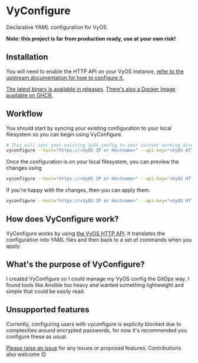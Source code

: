 # VyConfigure

Declarative YAML configuration for VyOS

__Note: this project is far from production ready, use at your own risk!__

## Installation

You will need to enable the HTTP API on your VyOS instance, [refer to the upstream documentation for how to configure it.](https://docs.vyos.io/en/latest/configuration/service/https.html)

[The latest binary is available in releases](https://github.com/charlie-haley/vyconfigure/releases). [There's also a Docker Image available on GHCR.](https://github.com/charlie-haley/vyconfigure/pkgs/container/vyconfigure)

## Workflow
You should start by syncing your existing configuration to your local filesystem so you can begin using VyConfigure.
```bash
# This will sync your existing VyOS config to your current working directory
vyconfigure --host="https://<VyOS IP or Hostname>" --api-key="<VyOS HTTP API key>" sync
```

Once the configuration is on your local filesystem, you can preview the changes using
```bash
vyconfigure --host="https://<VyOS IP or Hostname>" --api-key="<VyOS HTTP API key>" plan
```

If you're happy with the changes, then you can apply them.
```bash
vyconfigure --host="https://<VyOS IP or Hostname>" --api-key="<VyOS HTTP API key>" apply
```

## How does VyConfigure work?
VyConfigure works by using [the VyOS HTTP API](https://docs.vyos.io/en/latest/configuration/service/https.html). It translates the configuration into YAML files and then back to a set of commands when you apply.

## What's the purpose of VyConfigure?
I created VyConfigure so I could manage my VyOS config the GitOps way. I found tools like Ansible too heavy and wanted something lightweight and simple that could be easily read.

## Unsupported features
Currently, configuring users with vyconfigure is explicity blocked due to complexities around encrypted passwords, for now it's recommended you configure these as usual.

[Please raise an issue](https://github.com/charlie-haley/vyconfigure/issues) for any issues or proposed features. Contributions also welcome 😊

